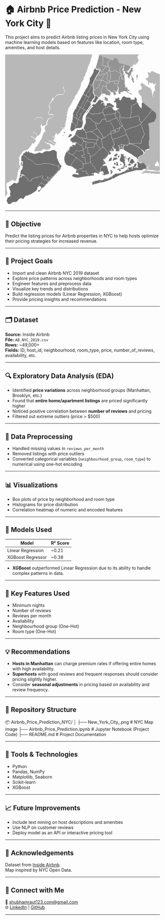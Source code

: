 # 🏠 Airbnb Price Prediction - New York City 🗽

This project aims to predict Airbnb listing prices in New York City using machine learning models based on features like location, room type, amenities, and host details.

![NYC Map](New_York_City_.png)

---

## 📌 Objective

Predict the listing prices for Airbnb properties in NYC to help hosts optimize their pricing strategies for increased revenue.

---

## 🎯 Project Goals

- Import and clean Airbnb NYC 2019 dataset
- Explore price patterns across neighborhoods and room types
- Engineer features and preprocess data
- Visualize key trends and distributions
- Build regression models (Linear Regression, XGBoost)
- Provide pricing insights and recommendations

---

## 🗂️ Dataset

**Source:** Inside Airbnb  
**File:** `AB_NYC_2019.csv`  
**Rows:** ~49,000+  
**Fields:** ID, host_id, neighbourhood, room_type, price, number_of_reviews, availability, etc.

---

## 🔍 Exploratory Data Analysis (EDA)

- Identified **price variations** across neighborhood groups (Manhattan, Brooklyn, etc.)
- Found that **entire home/apartment listings** are priced significantly higher
- Noticed positive correlation between **number of reviews** and pricing
- Filtered out extreme outliers (price > $500)

---

## 🧹 Data Preprocessing

- Handled missing values in `reviews_per_month`
- Removed listings with price outliers
- Converted categorical variables (`neighbourhood_group`, `room_type`) to numerical using one-hot encoding

---

## 📊 Visualizations

- Box plots of price by neighborhood and room type
- Histograms for price distribution
- Correlation heatmap of numeric and encoded features

---

## 🤖 Models Used

| Model             | R² Score |
|------------------|----------|
| Linear Regression | ~0.21   |
| XGBoost Regressor | ~0.38   |

- **XGBoost** outperformed Linear Regression due to its ability to handle complex patterns in data.

---

## 🧠 Key Features Used

- Minimum nights
- Number of reviews
- Reviews per month
- Availability
- Neighbourhood group (One-Hot)
- Room type (One-Hot)

---

## 💡 Recommendations

- **Hosts in Manhattan** can charge premium rates if offering entire homes with high availability.
- **Superhosts** with good reviews and frequent responses should consider pricing slightly higher.
- Consider **seasonal adjustments** in pricing based on availability and review frequency.

---

## 📁 Repository Structure

📦 Airbnb_Price_Prediction_NYC/
│
├── New_York_City_.png # NYC Map image
├── Airbnb_Price_Prediction.ipynb # Jupyter Notebook (Project Code)
├── README.md # Project Documentation

----

## 📌 Tools & Technologies

- Python
- Pandas, NumPy
- Matplotlib, Seaborn
- Scikit-learn
- XGBoost

---

## 📈 Future Improvements

- Include text mining on host descriptions and amenities
- Use NLP on customer reviews
- Deploy model as an API or interactive pricing tool

---

## 🙌 Acknowledgements

Dataset from [Inside Airbnb](http://insideairbnb.com/).  
Map inspired by NYC Open Data.

---

## 🔗 Connect with Me

📧 shubhamraut123.com@gmail.com  
🌐 [LinkedIn](http://linkedin.com/in/shubham-raut-986bb1227) | [GitHub](https://github.com/shubhamraut0209)

---

